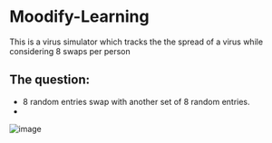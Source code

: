 # Moodify-Learning

This is a virus simulator which tracks the the spread of a virus while considering 8 swaps per person
## The question:
* 8 random entries swap with another set of 8 random entries.
* 

![image](https://user-images.githubusercontent.com/81459933/113349866-4b04ac00-9356-11eb-8714-445842d5d33d.png)

